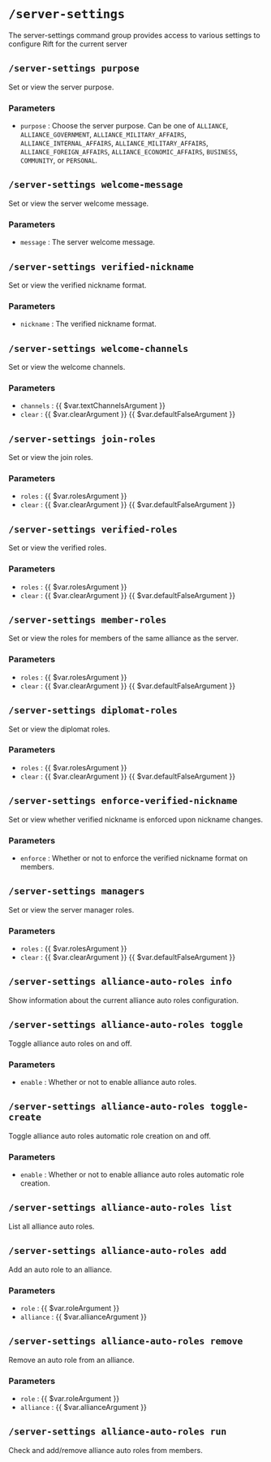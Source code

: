 # `/server-settings`

The server-settings command group provides access to various
settings to configure Rift for the current server

## `/server-settings purpose`

Set or view the server purpose.

### Parameters

- `purpose` : Choose the server purpose. Can be one of `ALLIANCE`,
  `ALLIANCE_GOVERNMENT`, `ALLIANCE_MILITARY_AFFAIRS`,
  `ALLIANCE_INTERNAL_AFFAIRS`, `ALLIANCE_MILITARY_AFFAIRS`,
  `ALLIANCE_FOREIGN_AFFAIRS`, `ALLIANCE_ECONOMIC_AFFAIRS`,
  `BUSINESS`, `COMMUNITY`, or `PERSONAL`.

## `/server-settings welcome-message`

Set or view the server welcome message.

### Parameters

- `message` : The server welcome message.

## `/server-settings verified-nickname`

Set or view the verified nickname format.

### Parameters

- `nickname` : The verified nickname format.

## `/server-settings welcome-channels`

Set or view the welcome channels.

### Parameters

- `channels` : {{ $var.textChannelsArgument }}
- `clear` : {{ $var.clearArgument }} {{ $var.defaultFalseArgument }}

## `/server-settings join-roles`

Set or view the join roles.

### Parameters

- `roles` : {{ $var.rolesArgument }}
- `clear` : {{ $var.clearArgument }} {{ $var.defaultFalseArgument }}

## `/server-settings verified-roles`

Set or view the verified roles.

### Parameters

- `roles` : {{ $var.rolesArgument }}
- `clear` : {{ $var.clearArgument }} {{ $var.defaultFalseArgument }}

## `/server-settings member-roles`

Set or view the roles for members of the same alliance as the server.

### Parameters

- `roles` : {{ $var.rolesArgument }}
- `clear` : {{ $var.clearArgument }} {{ $var.defaultFalseArgument }}

## `/server-settings diplomat-roles`

Set or view the diplomat roles.

### Parameters

- `roles` : {{ $var.rolesArgument }}
- `clear` : {{ $var.clearArgument }} {{ $var.defaultFalseArgument }}

## `/server-settings enforce-verified-nickname`

Set or view whether verified nickname is enforced upon nickname changes.

### Parameters

- `enforce` : Whether or not to enforce the verified nickname
  format on members.

## `/server-settings managers`

Set or view the server manager roles.

### Parameters

- `roles` : {{ $var.rolesArgument }}
- `clear` : {{ $var.clearArgument }} {{ $var.defaultFalseArgument }}

## `/server-settings alliance-auto-roles info`

Show information about the current alliance auto roles configuration.

## `/server-settings alliance-auto-roles toggle`

Toggle alliance auto roles on and off.

### Parameters

- `enable` : Whether or not to enable alliance auto roles.

## `/server-settings alliance-auto-roles toggle-create`

Toggle alliance auto roles automatic role creation on and off.

### Parameters

- `enable` : Whether or not to enable alliance auto roles
  automatic
  role creation.

## `/server-settings alliance-auto-roles list`

List all alliance auto roles.

## `/server-settings alliance-auto-roles add`

Add an auto role to an alliance.

### Parameters

- `role` : {{ $var.roleArgument }}
- `alliance` : {{ $var.allianceArgument }}

## `/server-settings alliance-auto-roles remove`

Remove an auto role from an alliance.

### Parameters

- `role` : {{ $var.roleArgument }}
- `alliance` : {{ $var.allianceArgument }}

## `/server-settings alliance-auto-roles run`

Check and add/remove alliance auto roles from members.

